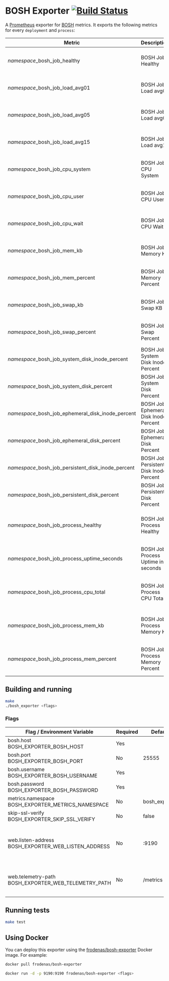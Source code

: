 # BOSH Exporter [![Build Status](https://travis-ci.org/cloudfoundry-community/bosh_exporter.png)](https://travis-ci.org/cloudfoundry-community/bosh_exporter)

A [Prometheus][prometheus] exporter for [BOSH][bosh] metrics. It exports the following metrics for every `deployment` and `process`:

| Metric | Description | Labels |
| ------ | ----------- | ------ |
| *namespace*_bosh_job_healthy | BOSH Job Healthy | bosh_deployment, bosh_job, bosh_index, bosh_az
| *namespace*_bosh_job_load_avg01 | BOSH Job Load avg01 | bosh_deployment, bosh_job, bosh_index, bosh_az
| *namespace*_bosh_job_load_avg05 | BOSH Job Load avg05 | bosh_deployment, bosh_job, bosh_index, bosh_az
| *namespace*_bosh_job_load_avg15 | BOSH Job Load avg15 | bosh_deployment, bosh_job, bosh_index, bosh_az
| *namespace*_bosh_job_cpu_system | BOSH Job CPU System | bosh_deployment, bosh_job, bosh_index, bosh_az
| *namespace*_bosh_job_cpu_user | BOSH Job CPU User | bosh_deployment, bosh_job, bosh_index, bosh_az
| *namespace*_bosh_job_cpu_wait | BOSH Job CPU Wait | bosh_deployment, bosh_job, bosh_index, bosh_az
| *namespace*_bosh_job_mem_kb | BOSH Job Memory KB | bosh_deployment, bosh_job, bosh_index, bosh_az
| *namespace*_bosh_job_mem_percent | BOSH Job Memory Percent | bosh_deployment, bosh_job, bosh_index, bosh_az
| *namespace*_bosh_job_swap_kb | BOSH Job Swap KB | bosh_deployment, bosh_job, bosh_index, bosh_az
| *namespace*_bosh_job_swap_percent | BOSH Job Swap Percent | bosh_deployment, bosh_job, bosh_index, bosh_az
| *namespace*_bosh_job_system_disk_inode_percent | BOSH Job System Disk Inode Percent | bosh_deployment, bosh_job, bosh_index, bosh_az
| *namespace*_bosh_job_system_disk_percent | BOSH Job System Disk Percent | bosh_deployment, bosh_job, bosh_index, bosh_az
| *namespace*_bosh_job_ephemeral_disk_inode_percent | BOSH Job Ephemeral Disk Inode Percent | bosh_deployment, bosh_job, bosh_index, bosh_az
| *namespace*_bosh_job_ephemeral_disk_percent | BOSH Job Ephemeral Disk Percent | bosh_deployment, bosh_job, bosh_index, bosh_az
| *namespace*_bosh_job_persistent_disk_inode_percent | BOSH Job Persistent Disk Inode Percent | bosh_deployment, bosh_job, bosh_index, bosh_az
| *namespace*_bosh_job_persistent_disk_percent | BOSH Job Persistent Disk Percent | bosh_deployment, bosh_job, bosh_index, bosh_az
| *namespace*_bosh_job_process_healthy | BOSH Job Process Healthy | bosh_deployment, bosh_job, bosh_index, bosh_az, process_name
| *namespace*_bosh_job_process_uptime_seconds | BOSH Job Process Uptime in seconds | bosh_deployment, bosh_job, bosh_index, bosh_az, process_name
| *namespace*_bosh_job_process_cpu_total | BOSH Job Process CPU Total | bosh_deployment, bosh_job, bosh_index, bosh_az, process_name
| *namespace*_bosh_job_process_mem_kb | BOSH Job Process Memory KB | bosh_deployment, bosh_job, bosh_index, bosh_az, process_name
| *namespace*_bosh_job_process_mem_percent | BOSH Job Process Memory Percent | bosh_deployment, bosh_job, bosh_index, bosh_az, process_name

## Building and running

```bash
make
./bosh_exporter <flags>
```

### Flags

| Flag / Environment Variable | Required | Default | Description
| --------------------------- | -------- | ------- | -----------
| bosh.host<br>BOSH_EXPORTER_BOSH_HOST | Yes | | BOSH Host
| bosh.port<br>BOSH_EXPORTER_BOSH_PORT | No | 25555 | BOSH Port
| bosh.username<br>BOSH_EXPORTER_BOSH_USERNAME | Yes | | BOSH Username
| bosh.password<br>BOSH_EXPORTER_BOSH_PASSWORD | Yes | | BOSH Password
| metrics.namespace<br>BOSH_EXPORTER_METRICS_NAMESPACE | No | bosh_exporter | Metrics Namespace
| skip-ssl-verify<br>BOSH_EXPORTER_SKIP_SSL_VERIFY | No | false | Disable SSL Verify |
| web.listen-address<br>BOSH_EXPORTER_WEB_LISTEN_ADDRESS | No | :9190 | Address to listen on for web interface and telemetry
| web.telemetry-path<br>BOSH_EXPORTER_WEB_TELEMETRY_PATH | No | /metrics | Path under which to expose Prometheus metrics

## Running tests

```bash
make test
```

## Using Docker

You can deploy this exporter using the [frodenas/bosh-exporter][hub] Docker image. For example:

```bash
docker pull frodenas/bosh-exporter

docker run -d -p 9190:9190 frodenas/bosh-exporter <flags>
```

[bosh]: https://bosh.io
[hub]: https://hub.docker.com/r/frodenas/bosh-exporter/
[prometheus]: https://prometheus.io/
